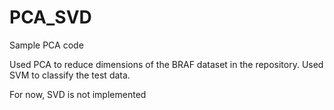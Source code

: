 # PCA_SVD
Sample PCA code

  Used PCA to reduce dimensions of the BRAF dataset in the repository. 
  Used SVM to classify the test data.

For now, SVD is not implemented 
